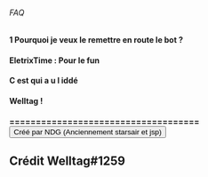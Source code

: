 <h6>FAQ<h6>
<h4>1 Pourquoi je veux le remettre en route le bot ? <h4>
<h4>EletrixTime : Pour le fun<h4>
<h4>C est qui a u l iddé<h4>
<h4>Welltag !<h4>

====================================
<button onclick="window.location.href = 'https://www.needgroups.fr/';">Créé par NDG (Anciennement starsair et jsp)</button>
<h2>Crédit Welltag#1259<h2>
